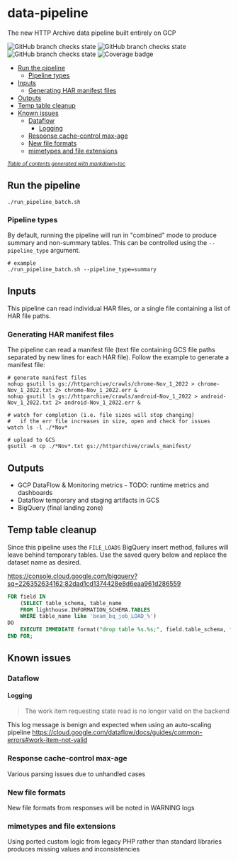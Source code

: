 # data-pipeline
The new HTTP Archive data pipeline built entirely on GCP

![GitHub branch checks state](https://github.com/HTTPArchive/data-pipeline/actions/workflows/code-static-analysis.yml/badge.svg?branch=main)
![GitHub branch checks state](https://github.com/HTTPArchive/data-pipeline/actions/workflows/linter.yml/badge.svg?branch=main)
![GitHub branch checks state](https://github.com/HTTPArchive/data-pipeline/actions/workflows/unittest.yml/badge.svg?branch=main)
![Coverage badge](https://img.shields.io/endpoint?url=https://raw.githubusercontent.com/wiki/HTTPArchive/data-pipeline/python-coverage-comment-action-badge.json)

- [Run the pipeline](#run-the-pipeline)
  * [Pipeline types](#pipeline-types)
- [Inputs](#inputs)
  * [Generating HAR manifest files](#generating-har-manifest-files)
- [Outputs](#outputs)
- [Temp table cleanup](#temp-table-cleanup)
- [Known issues](#known-issues)
  * [Dataflow](#dataflow)
    + [Logging](#logging)
  * [Response cache-control max-age](#response-cache-control-max-age)
  * [New file formats](#new-file-formats)
  * [mimetypes and file extensions](#mimetypes-and-file-extensions)

<small><i><a href='http://ecotrust-canada.github.io/markdown-toc/'>Table of contents generated with markdown-toc</a></i></small>


## Run the pipeline

```shell
./run_pipeline_batch.sh
```

### Pipeline types

By default, running the pipeline will run in "combined" mode to produce summary and non-summary tables.
This can be controlled using the `--pipeline_type` argument.

```shell
# example
./run_pipeline_batch.sh --pipeline_type=summary
```

## Inputs

This pipeline can read individual HAR files, or a single file containing a list of HAR file paths.

### Generating HAR manifest files

The pipeline can read a manifest file (text file containing GCS file paths separated by new lines for each HAR file). Follow the example to generate a manifest file:

```shell
# generate manifest files
nohup gsutil ls gs://httparchive/crawls/chrome-Nov_1_2022 > chrome-Nov_1_2022.txt 2> chrome-Nov_1_2022.err &
nohup gsutil ls gs://httparchive/crawls/android-Nov_1_2022 > android-Nov_1_2022.txt 2> android-Nov_1_2022.err &

# watch for completion (i.e. file sizes will stop changing)
#   if the err file increases in size, open and check for issues
watch ls -l ./*Nov*

# upload to GCS
gsutil -m cp ./*Nov*.txt gs://httparchive/crawls_manifest/
```

## Outputs

- GCP DataFlow & Monitoring metrics - TODO: runtime metrics and dashboards
- Dataflow temporary and staging artifacts in GCS
- BigQuery (final landing zone)

## Temp table cleanup

Since this pipeline uses the `FILE_LOADS` BigQuery insert method, failures will leave behind temporary tables.
Use the saved query below and replace the dataset name as desired.

https://console.cloud.google.com/bigquery?sq=226352634162:82dad1cd1374428e8d6eaa961d286559

```sql
FOR field IN
    (SELECT table_schema, table_name
    FROM lighthouse.INFORMATION_SCHEMA.TABLES
    WHERE table_name like 'beam_bq_job_LOAD_%')
DO
    EXECUTE IMMEDIATE format("drop table %s.%s;", field.table_schema, field.table_name);
END FOR;
```

## Known issues

### Dataflow

#### Logging

> The work item requesting state read is no longer valid on the backend

This log message is benign and expected when using an auto-scaling pipeline
https://cloud.google.com/dataflow/docs/guides/common-errors#work-item-not-valid

### Response cache-control max-age

Various parsing issues due to unhandled cases

### New file formats

New file formats from responses will be noted in WARNING logs

### mimetypes and file extensions

Using ported custom logic from legacy PHP rather than standard libraries produces missing values and inconsistencies
